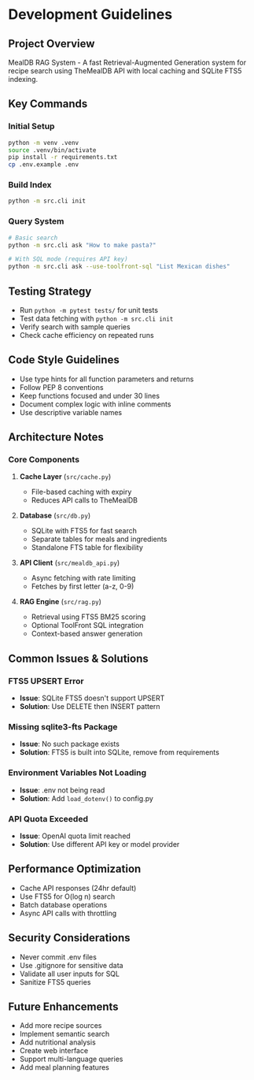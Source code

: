 # Development Guidelines

## Project Overview
MealDB RAG System - A fast Retrieval-Augmented Generation system for recipe search using TheMealDB API with local caching and SQLite FTS5 indexing.

## Key Commands

### Initial Setup
```bash
python -m venv .venv
source .venv/bin/activate
pip install -r requirements.txt
cp .env.example .env
```

### Build Index
```bash
python -m src.cli init
```

### Query System
```bash
# Basic search
python -m src.cli ask "How to make pasta?"

# With SQL mode (requires API key)
python -m src.cli ask --use-toolfront-sql "List Mexican dishes"
```

## Testing Strategy
- Run `python -m pytest tests/` for unit tests
- Test data fetching with `python -m src.cli init`
- Verify search with sample queries
- Check cache efficiency on repeated runs

## Code Style Guidelines
- Use type hints for all function parameters and returns
- Follow PEP 8 conventions
- Keep functions focused and under 30 lines
- Document complex logic with inline comments
- Use descriptive variable names

## Architecture Notes

### Core Components
1. **Cache Layer** (`src/cache.py`)
   - File-based caching with expiry
   - Reduces API calls to TheMealDB

2. **Database** (`src/db.py`)
   - SQLite with FTS5 for fast search
   - Separate tables for meals and ingredients
   - Standalone FTS table for flexibility

3. **API Client** (`src/mealdb_api.py`)
   - Async fetching with rate limiting
   - Fetches by first letter (a-z, 0-9)

4. **RAG Engine** (`src/rag.py`)
   - Retrieval using FTS5 BM25 scoring
   - Optional ToolFront SQL integration
   - Context-based answer generation

## Common Issues & Solutions

### FTS5 UPSERT Error
- **Issue**: SQLite FTS5 doesn't support UPSERT
- **Solution**: Use DELETE then INSERT pattern

### Missing sqlite3-fts Package
- **Issue**: No such package exists
- **Solution**: FTS5 is built into SQLite, remove from requirements

### Environment Variables Not Loading
- **Issue**: .env not being read
- **Solution**: Add `load_dotenv()` to config.py

### API Quota Exceeded
- **Issue**: OpenAI quota limit reached
- **Solution**: Use different API key or model provider

## Performance Optimization
- Cache API responses (24hr default)
- Use FTS5 for O(log n) search
- Batch database operations
- Async API calls with throttling

## Security Considerations
- Never commit .env files
- Use .gitignore for sensitive data
- Validate all user inputs for SQL
- Sanitize FTS5 queries

## Future Enhancements
- Add more recipe sources
- Implement semantic search
- Add nutritional analysis
- Create web interface
- Support multi-language queries
- Add meal planning features